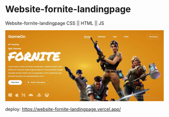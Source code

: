 # Website-fornite-landingpage
Website-fornite-landingpage CSS || HTML || JS

<img src="fondo.gif">

deploy: https://website-fornite-landingpage.vercel.app/
